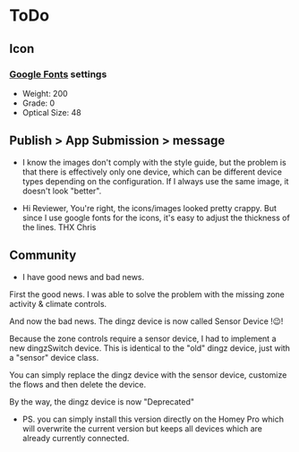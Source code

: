 # ToDo

## Icon

### [Google Fonts](https://fonts.google.com/icons) settings
- Weight: 200
- Grade: 0
- Optical Size: 48

## Publish > App Submission > message

- I know the images don't comply with the style guide, but the problem is that there is effectively only one device, which can be different device types depending on the configuration. If I always use the same image, it doesn't look "better".

- Hi Reviewer, You're right, the icons/images looked pretty crappy. But since I use google fonts for the icons, it's easy to adjust the thickness of the lines. THX Chris

## Community
- I have good news and bad news.

First the good news. I was able to solve the problem with the missing zone activity & climate controls.

And now the bad news. The dingz device is now called Sensor Device !😉!

Because the zone controls require a sensor device, I had to implement a new dingzSwitch device. This is identical to the "old" dingz device, just with a "sensor" device class.

You can simply replace the dingz device with the sensor device, customize the flows and then delete the device.

By the way, the dingz device is now "Deprecated" 

- PS. you can simply install this version directly on the Homey Pro which will overwrite the current version but keeps all devices which are already currently connected. 